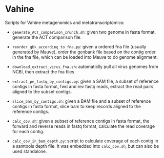 # Vahine

Scripts for Vahine metagenomics and metatranscriptomics:

* `generate_ACT_comparison_crunch.sh`: given two genome in fasta format, generate the ACT comparison file.

* `reorder_gbk_according_to_fna.py`: given a ordered fna file (usually generated by Mauve), order the genbank file based on the contig order in the fna file, which can be loaded into Mauve to do genome alignment. 

* `download_extract_virus_fna.sh`: automaticlly pull all virus genomes from NCBI, then extract the fna files.  

* `extract_pe_fastq_by_contigs.py`: given a SAM file, a subset of reference contigs in fasta format, fwd and rev fastq reads, extract the read pairs aligned to the subset contigs.

* `slice_bam_by_contigs.sh`: given a BAM file and a subset of reference contigs in fasta format, slice bam to keep records aligned to the reference contigs.

* `calc_cov.sh`: given a subset of reference contigs in fasta format, the forward and reverse reads in fastq format, calculate the read coverage for each contig.

* `calc_cov_in_bam_depth.py`: script to calculate coverage of each contig in a samtools depth file. It was embedded into `calc_cov.sh`, but can also be used standalone.  
